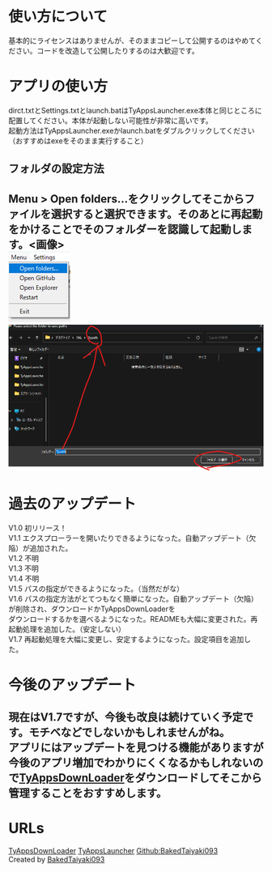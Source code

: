 # 使い方について
基本的にライセンスはありませんが、そのままコピーして公開するのはやめてください。コードを改造して公開したりするのは大歓迎です。  
# アプリの使い方
dirct.txtとSettings.txtとlaunch.batはTyAppsLauncher.exe本体と同じところに配置してください。本体が起動しない可能性が非常に高いです。  
起動方法はTyAppsLauncher.exeかlaunch.batをダブルクリックしてください（おすすめはexeをそのまま実行すること）
## フォルダの設定方法
Menu > Open folders...をクリックしてそこからファイルを選択すると選択できます。そのあとに再起動をかけることでそのフォルダーを認識して起動します。<画像>  
![説明1](https://github.com/BakedTaiyaki093/TyAppsLauncher/blob/main/assets/picture1.png?raw=true)  
![説明2](https://github.com/BakedTaiyaki093/TyAppsLauncher/blob/main/assets/picture2.png?raw=true)
---
# 過去のアップデート
V1.0 初リリース！  
V1.1 エクスプローラーを開いたりできるようになった。自動アップデート（欠陥）が追加された。  
V1.2 不明  
V1.3 不明  
V1.4 不明  
V1.5 パスの指定ができるようになった。（当然だがな）  
V1.6 パスの指定方法がとてつもなく簡単になった。自動アップデート（欠陥）が削除され、ダウンロードかTyAppsDownLoaderを  
ダウンロードするかを選べるようになった。READMEも大幅に変更された。再起動処理を追加した。（安定しない）  
V1.7 再起動処理を大幅に変更し、安定するようになった。設定項目を追加した。

# 今後のアップデート
現在はV1.7ですが、今後も改良は続けていく予定です。モチベなどでしないかもしれませんがね。  
アプリにはアップデートを見つける機能がありますが今後のアプリ増加でわかりにくくなるかもしれないので[TyAppsDownLoader](https://github.com/BakedTaiyaki093/TyAppsDownloader)をダウンロードしてそこから管理することをおすすめします。
---
# URLs
[TyAppsDownLoader](https://github.com/BakedTaiyaki093/TyAppsDownloader)
[TyAppsLauncher](https://github.com/BakedTaiyaki093/TyAppsLauncher)
[Github:BakedTaiyaki093](https://github.com/BakedTaiyaki093)  
Created by [BakedTaiyaki093](https://github.com/BakedTaiyaki093)